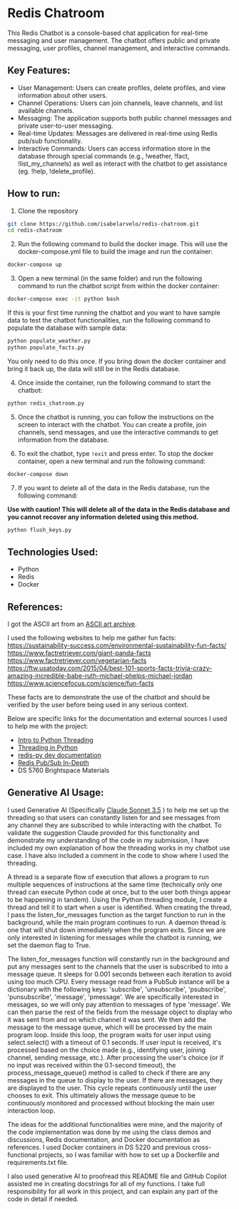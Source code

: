 # Redis Chatroom

This Redis Chatbot is a console-based chat application for real-time messaging and user management. The chatbot offers public and private messaging, user profiles, channel management, and interactive commands.

## Key Features:

* User Management: Users can create profiles, delete profiles, and view information about other users.
* Channel Operations: Users can join channels, leave channels, and list available channels.
* Messaging: The application supports both public channel messages and private user-to-user messaging.
* Real-time Updates: Messages are delivered in real-time using Redis pub/sub functionality.
* Interactive Commands: Users can access information store in the database through special commands (e.g., !weather, !fact, !list_my_channels) as well as interact with the chatbot to get assistance (eg. !help, !delete_profile).


## How to run:

1. Clone the repository

```bash
git clone https://github.com/isabelarvelo/redis-chatroom.git
cd redis-chatroom
```


2. Run the following command to build the docker image. This will use the docker-compose.yml file to build the image and run the container:

```bash
docker-compose up
```

3. Open a new terminal (in the same folder) and run the following command to run the chatbot script from within the docker container:

```bash
docker-compose exec -it python bash
```

If this is your first time running the chatbot and you want to have sample data to test the chatbot functionalities, run the following command to populate the database with sample data:

```bash
python populate_weather.py
python populate_facts.py
```

You only need to do this once. If you bring down the docker container and bring it back up, the data will still be in the Redis database.


4. Once inside the container, run the following command to start the chatbot:

```bash
python redis_chatroom.py 
```

5. Once the chatbot is running, you can follow the instructions on the screen to interact with the chatbot. You can create a profile, join channels, send messages, and use the interactive commands to get information from the database.

6. To exit the chatbot, type `!exit` and press enter. To stop the docker container, open a new terminal and run the following command:

```bash
docker-compose down
```

7. If you want to delete all of the data in the Redis database, run the following command:

**Use with caution! This will delete all of the data in the Redis database and you cannot recover any information deleted using this method.**

```bash
python flush_keys.py
```

## Technologies Used:

- Python
- Redis
- Docker


## References:

I got the ASCII art from an [ASCII art archive](https://www.asciiart.eu/computers/computers). 

I used the following websites to help me gather fun facts:
https://sustainability-success.com/environmental-sustainability-fun-facts/
https://www.factretriever.com/giant-panda-facts
https://www.factretriever.com/vegetarian-facts
https://ftw.usatoday.com/2015/04/best-101-sports-facts-trivia-crazy-amazing-incredible-babe-ruth-michael-phelps-michael-jordan
https://www.sciencefocus.com/science/fun-facts

These facts are to demonstrate the use of the chatbot and should be verified by the user before being used in any serious context.

Below are specific links for the documentation and external sources I used to help me with the project:
- [Intro to Python Threading](https://realpython.com/intro-to-python-threading/)
- [Threading in Python](https://superfastpython.com/threading-in-python/)
- [redis-py dev documentation](https://redis-py.readthedocs.io/en/stable/index.html)
- [Redis Pub/Sub In-Depth](https://medium.com/@joudwawad/redis-pub-sub-in-depth-d2c6f4334826)
- DS 5760 Brightspace Materials 


## Generative AI Usage:

I used Generative AI (Specifically [Claude Sonnet 3.5](https://www.anthropic.com/news/claude-3-5-sonnet) ) to help me set up the threading so that users can constantly listen for and see messages from any channel they are subscribed to while interacting with the chatbot. To validate the suggestion Claude provided for this functionality and demonstrate my understanding of the code in my submission, I have included my own explanation of how the threading works in my chatbot use case. I have also included a comment in the code to show where I used the threading.

A thread is a separate flow of execution that allows a program to run multiple sequences of instructions at the same time (technically only one thread can execute Python code at once, but to the user both things appear to be happening in tandem). Using the Python threading module, I create a thread and tell it to start when a user is identified. When creating the thread, I pass the listen_for_messages function as the target function to run in the background, while the main program continues to run. A daemon thread is one that will shut down immediately when the program exits. Since we are only interested in listening for messages while the chatbot is running, we set the daemon flag to True.

The listen_for_messages function will constantly run in the background and put any messages sent to the channels that the user is subscribed to into a message queue. It sleeps for 0.001 seconds between each iteration to avoid using too much CPU. Every message read from a PubSub instance will be a dictionary with the following keys: 'subscribe', 'unsubscribe', 'psubscribe', 'punsubscribe', 'message', 'pmessage'. We are specifically interested in messages, so we will only pay attention to messages of type 'message'. We can then parse the rest of the fields from the message object to display who it was sent from and on which channel it was sent. We then add the message to the message queue, which will be processed by the main program loop. Inside this loop, the program waits for user input using select.select() with a timeout of 0.1 seconds. If user input is received, it's processed based on the choice made (e.g., identifying user, joining channel, sending message, etc.). After processing the user's choice (or if no input was received within the 0.1-second timeout), the process_message_queue() method is called to check if there are any messages in the queue to display to the user. If there are messages, they are displayed to the user. This cycle repeats continuously until the user chooses to exit. This ultimately allows the message queue to be continuously monitored and processed without blocking the main user interaction loop.

The ideas for the additional functionalities were mine, and the majority of the code implementation was done by me using the class demos and discussions, Redis documentation, and Docker documentation as references. I used Docker containers in DS 5220 and previous cross-functional projects, so I was familiar with how to set up a Dockerfile and requirements.txt file.

I also used generative AI to proofread this README file and GitHub Copilot assisted me in creating docstrings for all of my functions. I take full responsibility for all work in this project, and can explain any part of the code in detail if needed.
